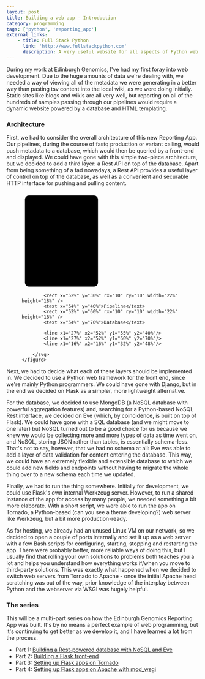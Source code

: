 ```yaml
---
layout: post
title: Building a web app - Introduction
category: programming
tags: ['python', 'reporting_app']
external_links:
    - title: Full Stack Python
      link: 'http://www.fullstackpython.com'
      description: A very useful website for all aspects of Python web development.
---
```


During my work at Edinburgh Genomics, I've had my first foray into web development. Due to the huge amounts of data we're dealing with, we needed a way of viewing all of the metadata we were generating in a better way than pasting tsv content into the local wiki, as we were doing initially. Static sites like blogs and wikis are all very well, but reporting on all of the hundreds of samples passing through our pipelines would require a dynamic website powered by a database and HTML templating.

### Architecture
First, we had to consider the overall architecture of this new Reporting App. Our pipelines, during the course of fastq production or variant calling, would push metadata to a database, which would then be queried by a front-end and displayed. We could have gone with this simple two-piece architecture, but we decided to add a third layer: a Rest API on top of the database. Apart from being something of a fad nowadays, a Rest API provides a useful layer of control on top of the database, as well as a convenient and securable HTTP interface for pushing and pulling content.

<div>
    <figure class="fig">
        <svg height="250" width="100%" style="display:inline;">
            <rect x="2%" y="4%" rx="10" ry="10" width="45%" height="95%">HTTP server</rect>
            <rect x="5%" y="14%" rx="10" ry="10" width="22%" height="18%" />
            <text x="7%" y="24%">Front end</text>
            <rect x="5%" y="48%" rx="10" ry="10" width="22%" height="18%" />
            <text x="7%" y="58%">Rest API</text>
            <text x="7%" y="85%">HTTP server</text>

            <rect x="52%" y="30%" rx="10" ry="10" width="22%" height="18%" />
            <text x="54%" y="40%">Pipeline</text>
            <rect x="52%" y="60%" rx="10" ry="10" width="22%" height="18%" />
            <text x="54%" y="70%">Database</text>

            <line x1="27%" x2="52%" y1="55%" y2="40%"/>
            <line x1="27%" x2="52%" y1="60%" y2="70%"/>
            <line x1="16%" x2="16%" y1="32%" y2="48%"/>

        </svg>
    </figure>
</div>

Next, we had to decide what each of these layers should be implemented in. We decided to use a Python web framework for the front end, since we're mainly Python programmers. We could have gone with Django, but in the end we decided on Flask as a simpler, more lightweight alternative.

For the database, we decided to use MongoDB (a NoSQL database with powerful aggregation features) and, searching for a Python-based NoSQL Rest interface, we decided on Eve (which, by coincidence, is built on top of Flask). We could have gone with a SQL database (and we might move to one later) but NoSQL turned out to be a good choice for us because we knew we would be collecting more and more types of data as time went on, and NoSQL, storing JSON rather than tables, is essentially schema-less. That's not to say, however, that we had no schema at all: Eve was able to add a layer of data validation for content entering the database. This way, we could have an extremely flexible and extensible database to which we could add new fields and endpoints without having to migrate the whole thing over to a new schema each time we updated.

Finally, we had to run the thing somewhere. Initially for development, we could use Flask's own internal Werkzeug server. However, to run a shared instance of the app for access by many people, we needed something a bit more elaborate. With a short script, we were able to run the app on Tornado, a Python-based (can you see a theme developing?) web server like Werkzeug, but a bit more production-ready.

As for hosting, we already had an unused Linux VM on our network, so we decided to open a couple of ports internally and set it up as a web server with a few Bash scripts for configuring, starting, stopping and restarting the app. There were probably better, more reliable ways of doing this, but I usually find that rolling your own solutions to problems both teaches you a lot and helps you understand how everything works if/when you move to third-party solutions. This was exactly what happened when we decided to switch web servers from Tornado to Apache - once the initial Apache head scratching was out of the way, prior knowledge of the interplay between Python and the webserver via WSGI was hugely helpful.

### The series
This will be a multi-part series on how the Edinburgh Genomics Reporting App was built. It's by no means a perfect example of web programming, but it's continuing to get better as we develop it, and I have learned a lot from the process.

- Part 1: [Building a Rest-powered database with NoSQL and Eve](/programming/2016/07/15/web_app_1_nosql_and_eve.html)
- Part 2: [Building a Flask front-end](/programming/2016/07/15/web_app_2_flask.html)
- Part 3: [Setting up Flask apps on Tornado](/programming/2016/07/19/web_app_3_tornado.html)
- Part 4: [Setting up Flask apps on Apache with mod_wsgi](/programming/2016/07/29/web_app_4_apache.html)
